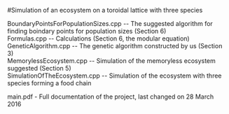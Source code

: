 #Simulation of an ecosystem on a toroidal lattice with three species

BoundaryPointsForPopulationSizes.cpp -- The suggested algorithm for finding boindary points for population sizes (Section 6) <br />
Formulas.cpp -- Calculations (Section 6, the modular equation) <br />
GeneticAlgorithm.cpp -- The genetic algorithm constructed by us (Section 3) <br />
MemorylessEcosystem.cpp -- Simulation of the memoryless ecosystem suggested (Section 5) <br />
SimulationOfTheEcosystem.cpp -- Simulation of the ecosystem with three species forming a food chain

main.pdf - Full documentation of the project, last changed on 28 March 2016
